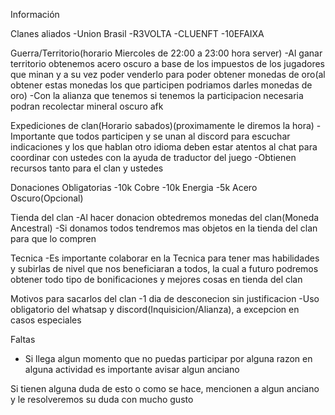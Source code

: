 Información

Clanes aliados
-Union Brasil
-R3VOLTA
-CLUENFT
-10EFAIXA

Guerra/Territorio(horario Miercoles de 22:00 a 23:00 hora server)
-Al ganar territorio obtenemos acero oscuro a base de los impuestos de los jugadores que minan y a su vez poder venderlo para poder obtener monedas de oro(al obtener estas monedas los que participen podriamos darles monedas de oro)
-Con la alianza que tenemos si tenemos la participacion necesaria podran recolectar mineral oscuro afk

Expediciones de clan(Horario sabados)(proximamente le diremos la hora)
-Importante que todos participen y se unan al discord para escuchar indicaciones y los que hablan otro idioma deben estar atentos al chat para coordinar con ustedes con la ayuda de traductor del juego
-Obtienen recursos tanto para el clan y ustedes

Donaciones Obligatorias
-10k Cobre
-10k Energia
-5k Acero Oscuro(Opcional)

Tienda del clan
-Al hacer donacion obtedremos monedas del clan(Moneda Ancestral)
-Si donamos todos tendremos mas objetos en la tienda del clan para que lo compren

Tecnica
-Es importante colaborar en la Tecnica para tener mas habilidades y subirlas de nivel que nos beneficiaran a todos, la cual a futuro podremos obtener todo tipo de bonificaciones y mejores cosas en tienda del clan

Motivos para sacarlos del clan
-1 dia de desconecion sin justificacion
-Uso obligatorio del whatsap y  discord(Inquisicion/Alianza), a excepcion en casos especiales

Faltas
- Si llega algun momento que no puedas participar por alguna razon en alguna actividad es importante avisar algun anciano

Si tienen alguna duda de esto o como se hace, mencionen a algun anciano y le resolveremos su duda con mucho gusto